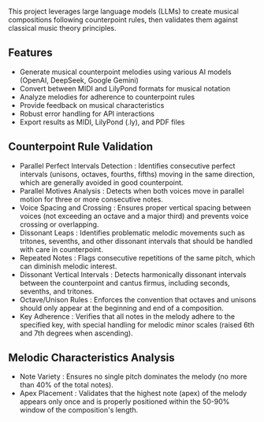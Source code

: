 This project leverages large language models (LLMs) to create musical compositions following counterpoint rules, then validates them against classical music theory principles.

## Features
- Generate musical counterpoint melodies using various AI models (OpenAI, DeepSeek, Google Gemini)
- Convert between MIDI and LilyPond formats for musical notation
- Analyze melodies for adherence to counterpoint rules
- Provide feedback on musical characteristics
- Robust error handling for API interactions
- Export results as MIDI, LilyPond (.ly), and PDF files

## Counterpoint Rule Validation
- Parallel Perfect Intervals Detection : Identifies consecutive perfect intervals (unisons, octaves, fourths, fifths) moving in the same direction, which are generally avoided in good counterpoint.
- Parallel Motives Analysis : Detects when both voices move in parallel motion for three or more consecutive notes.
- Voice Spacing and Crossing : Ensures proper vertical spacing between voices (not exceeding an octave and a major third) and prevents voice crossing or overlapping.
- Dissonant Leaps : Identifies problematic melodic movements such as tritones, sevenths, and other dissonant intervals that should be handled with care in counterpoint.
- Repeated Notes : Flags consecutive repetitions of the same pitch, which can diminish melodic interest.
- Dissonant Vertical Intervals : Detects harmonically dissonant intervals between the counterpoint and cantus firmus, including seconds, sevenths, and tritones.
- Octave/Unison Rules : Enforces the convention that octaves and unisons should only appear at the beginning and end of a composition.
- Key Adherence : Verifies that all notes in the melody adhere to the specified key, with special handling for melodic minor scales (raised 6th and 7th degrees when ascending).
## Melodic Characteristics Analysis
- Note Variety : Ensures no single pitch dominates the melody (no more than 40% of the total notes).
- Apex Placement : Validates that the highest note (apex) of the melody appears only once and is properly positioned within the 50-90% window of the composition's length.
